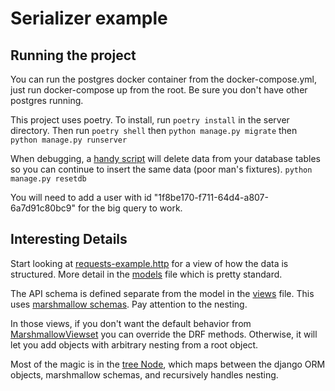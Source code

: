 # Serializer example

## Running the project
You can run the postgres docker container from the docker-compose.yml, just run docker-compose up from the root. Be sure you don't have other postgres running. 

This project uses poetry. To install, run `poetry install` in the server directory. Then run `poetry shell` then `python manage.py migrate` then `python manage.py runserver`

When debugging, a [handy script](https://github.com/jiadar/serializer-example/blob/main/server/propertymanager/management/commands/resetdb.py) will delete data from your database tables so you can continue to insert the same data (poor man's fixtures). `python manage.py resetdb`

You will need to add a user with id "1f8be170-f711-64d4-a807-6a7d91c80bc9" for the big query to work.

## Interesting Details
Start looking at [requests-example.http](https://github.com/jiadar/serializer-example/blob/main/requests-example.http) for a view of how the data is structured. More detail in the [models](https://github.com/jiadar/serializer-example/blob/main/server/propertymanager/models.py) file which is pretty standard.

The API schema is defined separate from the model in the [views](https://github.com/jiadar/serializer-example/blob/main/server/propertymanager/views.py) file. This uses [marshmallow schemas](https://marshmallow.readthedocs.io/en/stable/). Pay attention to the nesting.

In those views, if you don't want the default behavior from [MarshmallowViewset](https://github.com/jiadar/serializer-example/blob/main/server/marshmallow_viewset.py) you can override the DRF methods. Otherwise, it will let you add objects with arbitrary nesting from a root object. 

Most of the magic is in the [tree Node](https://github.com/jiadar/serializer-example/blob/main/server/node.py), which maps between the django ORM objects, marshmallow schemas, and recursively handles nesting.


